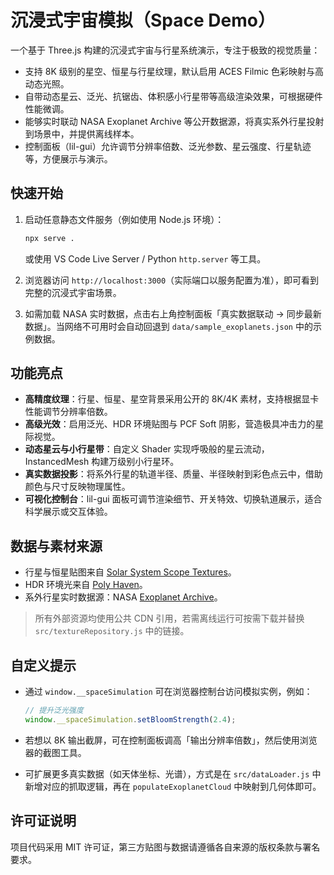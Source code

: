 # 沉浸式宇宙模拟（Space Demo）

一个基于 Three.js 构建的沉浸式宇宙与行星系统演示，专注于极致的视觉质量：

- 支持 8K 级别的星空、恒星与行星纹理，默认启用 ACES Filmic 色彩映射与高动态光照。
- 自带动态星云、泛光、抗锯齿、体积感小行星带等高级渲染效果，可根据硬件性能微调。
- 能够实时联动 NASA Exoplanet Archive 等公开数据源，将真实系外行星投射到场景中，并提供离线样本。
- 控制面板（lil-gui）允许调节分辨率倍数、泛光参数、星云强度、行星轨迹等，方便展示与演示。

## 快速开始

1. 启动任意静态文件服务（例如使用 Node.js 环境）：

   ```bash
   npx serve .
   ```

   或使用 VS Code Live Server / Python `http.server` 等工具。

2. 浏览器访问 `http://localhost:3000`（实际端口以服务配置为准），即可看到完整的沉浸式宇宙场景。

3. 如需加载 NASA 实时数据，点击右上角控制面板「真实数据联动 → 同步最新数据」。当网络不可用时会自动回退到 `data/sample_exoplanets.json` 中的示例数据。

## 功能亮点

- **高精度纹理**：行星、恒星、星空背景采用公开的 8K/4K 素材，支持根据显卡性能调节分辨率倍数。
- **高级光效**：启用泛光、HDR 环境贴图与 PCF Soft 阴影，营造极具冲击力的星际视觉。
- **动态星云与小行星带**：自定义 Shader 实现呼吸般的星云流动，InstancedMesh 构建万级别小行星环。
- **真实数据投影**：将系外行星的轨道半径、质量、半径映射到彩色点云中，借助颜色与尺寸反映物理属性。
- **可视化控制台**：lil-gui 面板可调节渲染细节、开关特效、切换轨道展示，适合科学展示或交互体验。

## 数据与素材来源

- 行星与恒星贴图来自 [Solar System Scope Textures](https://www.solarsystemscope.com/textures/)。
- HDR 环境光来自 [Poly Haven](https://polyhaven.com/)。
- 系外行星实时数据源：NASA [Exoplanet Archive](https://exoplanetarchive.ipac.caltech.edu/)。

> 所有外部资源均使用公共 CDN 引用，若需离线运行可按需下载并替换 `src/textureRepository.js` 中的链接。

## 自定义提示

- 通过 `window.__spaceSimulation` 可在浏览器控制台访问模拟实例，例如：

  ```js
  // 提升泛光强度
  window.__spaceSimulation.setBloomStrength(2.4);
  ```

- 若想以 8K 输出截屏，可在控制面板调高「输出分辨率倍数」，然后使用浏览器的截图工具。

- 可扩展更多真实数据（如天体坐标、光谱），方式是在 `src/dataLoader.js` 中新增对应的抓取逻辑，再在 `populateExoplanetCloud` 中映射到几何体即可。

## 许可证说明

项目代码采用 MIT 许可证，第三方贴图与数据请遵循各自来源的版权条款与署名要求。
